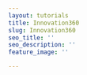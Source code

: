 ```yaml
---
layout: tutorials
title: Innovation360
slug: Innovation360
seo_title: ''
seo_description: ''
feature_image: ''

---
```

